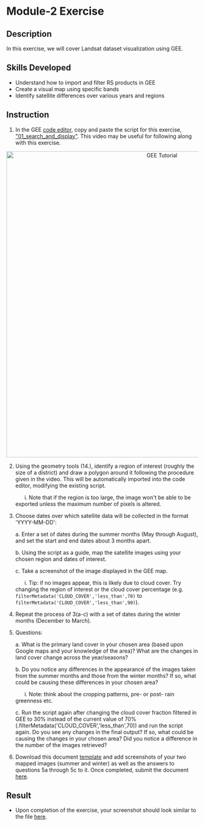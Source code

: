 # Module-2 Exercise
## Description
In this exercise, we will cover Landsat dataset visualization using GEE.

## Skills Developed
* Understand how to import and filter RS products in GEE
* Create a visual map using specific bands
* Identify satellite differences over various years and regions

## Instruction
1. In the GEE [code editor](https://code.earthengine.google.com/), copy and paste the script for this exercise, ["01_search_and_display"](https://github.com/SERVIR-WA/GALUP/wiki/Scripts). This video may be useful for following along with this exercise.
<p align="center">
  <a href="https://mediasite.video.ufl.edu/Mediasite/Play/9d0bd66164844d478357dbb876e9a8b91d" target="_blank" rel="noopener">
    <img src="https://user-images.githubusercontent.com/84922404/141026786-f85ea3c1-1241-44f7-8edd-3b243ffac099.png" alt= "GEE Tutorial" width="800">
  </a>
</p>

2. Using the geometry tools (14.), identify a region of interest (roughly the size of a district) and draw a polygon around it following the procedure given in the video. This will be automatically imported into the code editor, modifying the existing script. 

    &nbsp;&nbsp;&nbsp;&nbsp;&nbsp;&nbsp;i. Note that if the region is too large, the image won't be able to be exported unless the maximum number of pixels is altered.
    
3. Choose dates over which satellite data will be collected in the format 'YYYY-MM-DD':

    a. Enter a set of dates during the summer months (May through August), and set the start and end dates about 3 months apart.
  
    b. Using the script as a guide, map the satellite images using your chosen region and dates of interest.
  
    c. Take a screenshot of the image displayed in the GEE map. 
    
    &nbsp;&nbsp;&nbsp;&nbsp;&nbsp;&nbsp;i. Tip: if no images appear, this is likely due to cloud cover. Try changing the region of interest or the cloud cover percentage (e.g. ```filterMetadata('CLOUD_COVER','less_than',70)``` to ```filterMetadata('CLOUD_COVER','less_than',90)```).
  
4. Repeat the process of 3(a-c) with a set of dates during the winter months (December to March). 
5. Questions: 

    a. What is the primary land cover in your chosen area (based upon Google maps and your knowledge of the area)? What are the changes in land cover change across the year/seasons?
    
    b. Do you notice any differences in the appearance of the images taken from the summer months and those from the winter months? If so, what could be causing these differences in your chosen area?
    
    &nbsp;&nbsp;&nbsp;&nbsp;&nbsp;&nbsp;i. Note: think about the cropping patterns, pre- or post- rain greenness etc.
    
    c. Run the script again after changing the cloud cover fraction filtered in GEE to 30% instead of the current value of 70% (.filterMetadata('CLOUD_COVER','less_than',70)) and run the script again. Do you see any changes in the final output? If so, what could be causing the changes in your chosen area? Did you notice a difference in the number of the images retrieved?
    

6.  Download this document [template](https://github.com/SERVIR-WA/GALUP/files/7508860/WS2_M2E2_Submission.docx) and add screenshots of your two mapped images (summer and winter) as well as the answers to questions 5a through 5c to it. Once completed, submit the document <a href="https://github.com/ecodynlab/GALUP/issues/new?assignees=&labels=Exercises&template=assignment-submission.md&title=Add+your+name+and+the+module+number+for+submission" title="here">here</a>\.


## Result
* Upon completion of the exercise, your screenshot should look similar to the file [here](https://github.com/SERVIR-WA/GALUP/blob/master/training/2_rs/Exercises/M2_E1_sample.md).


